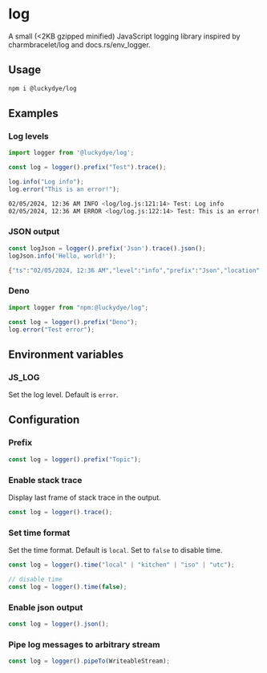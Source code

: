 # log

A small (<2KB gzipped minified) JavaScript logging library inspired by charmbracelet/log and docs.rs/env_logger.

## Usage

```bash
npm i @luckydye/log
```

## Examples

### Log levels

```javascript
import logger from '@luckydye/log';

const log = logger().prefix("Test").trace();

log.info("Log info");
log.error("This is an error!");
```

```bash
02/05/2024, 12:36 AM INFO <log/log.js:121:14> Test: Log info
02/05/2024, 12:36 AM ERROR <log/log.js:122:14> Test: This is an error!
```

### JSON output

```javascript
const logJson = logger().prefix('Json').trace().json();
logJson.info('Hello, world!');
```

```bash
{"ts":"02/05/2024, 12:36 AM","level":"info","prefix":"Json","location":"log/log.js:119:14","msg":"Hello, world!"}
```

### Deno

```javascript
import logger from "npm:@luckydye/log";

const log = logger().prefix("Deno");
log.error("Test error");
```

## Environment variables

### JS_LOG

Set the log level. Default is `error`.

## Configuration

### Prefix

```javascript
const log = logger().prefix("Topic");
```

### Enable stack trace

Display last frame of stack trace in the output.

```javascript
const log = logger().trace();
```

### Set time format

Set the time format. Default is `local`.
Set to `false` to disable time.

```javascript
const log = logger().time("local" | "kitchen" | "iso" | "utc");

// disable time
const log = logger().time(false);
```

### Enable json output

```javascript
const log = logger().json();
```

### Pipe log messages to arbitrary stream

```javascript
const log = logger().pipeTo(WriteableStream);
```
